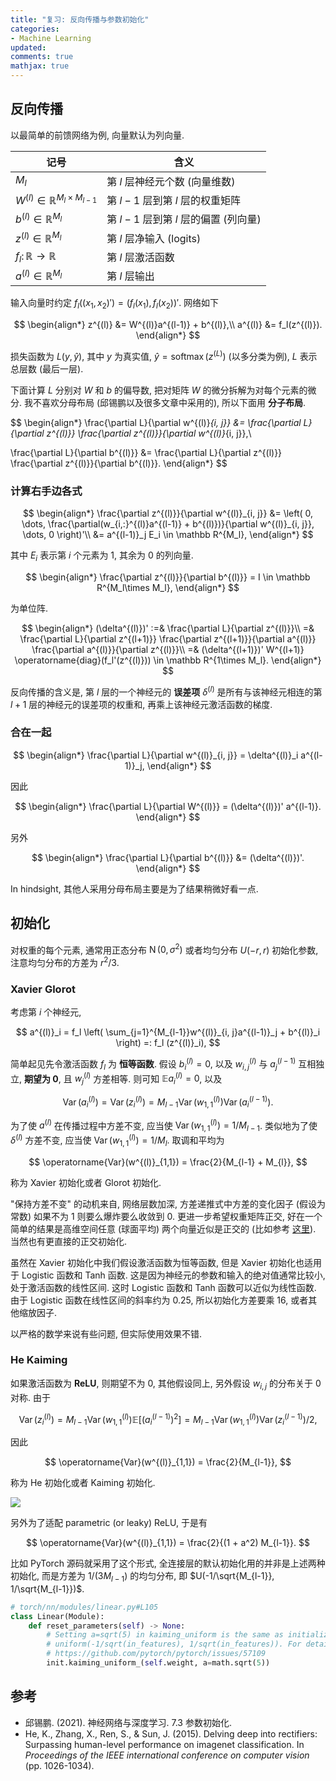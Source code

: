 ```yaml
---
title: "复习: 反向传播与参数初始化"
categories: 
- Machine Learning
updated: 
comments: true
mathjax: true
---
```


<!-- more -->

## 反向传播

以最简单的前馈网络为例, 向量默认为列向量.

|                     记号                     |                 含义                 |
| ------------------------------------------- | ----------------------------------- |
| $M_l$                                       | 第 $l$ 层神经元个数 (向量维数)        |
| $W^{(l)}\in \mathbb R^{M_l \times M_{l-1}}$ | 第 $l-1$ 层到第 $l$ 层的权重矩阵      |
| $b^{(l)}\in \mathbb R^{M_l}$                | 第 $l-1$ 层到第 $l$ 层的偏置 (列向量) |
| $z^{(l)}\in \mathbb R^{M_l}$                | 第 $l$ 层净输入 (logits)             |
| $f_l\colon \mathbb R \to \mathbb R$         | 第 $l$ 层激活函数                    |
| $a^{(l)}\in \mathbb R^{M_l}$                | 第 $l$ 层输出                        |

输入向量时约定 $f_l((x_1, x_2)') = (f_l(x_1), f_l(x_2))'$. 网络如下

$$
\begin{align*}
z^{(l)} &= W^{(l)}a^{(l-1)} + b^{(l)},\\
a^{(l)} &= f_l(z^{(l)}).
\end{align*}
$$

损失函数为 $L(y, \hat y)$, 其中 $y$ 为真实值, $\hat y = \operatorname{softmax}(z^{(L)})$ (以多分类为例), $L$ 表示总层数 (最后一层).

下面计算 $L$ 分别对 $W$ 和 $b$ 的偏导数, 把对矩阵 $W$ 的微分拆解为对每个元素的微分. 我不喜欢分母布局 (邱锡鹏以及很多文章中采用的), 所以下面用 **分子布局**.

$$
\begin{align*}
\frac{\partial L}{\partial w^{(l)}_{i, j}} 
&= \frac{\partial L}{\partial z^{(l)}} 
\frac{\partial z^{(l)}}{\partial w^{(l)}_{i, j}},\\

\frac{\partial L}{\partial b^{(l)}} 
&= \frac{\partial L}{\partial z^{(l)}} 
\frac{\partial z^{(l)}}{\partial b^{(l)}}.
\end{align*}
$$  

### 计算右手边各式

$$
\begin{align*}
\frac{\partial z^{(l)}}{\partial w^{(l)}_{i, j}}
&= \left( 0, \dots, \frac{\partial(w_{i,:}^{(l)}a^{(l-1)} + b^{(l)})}{\partial w^{(l)}_{i, j}}, \dots, 0 \right)'\\
&= a^{(l-1)}_j E_i \in \mathbb R^{M_l},
\end{align*}
$$

其中 $E_i$ 表示第 $i$ 个元素为 $1$, 其余为 0 的列向量.

$$
\begin{align*}
\frac{\partial z^{(l)}}{\partial b^{(l)}} = I \in \mathbb R^{M_l\times M_l},
\end{align*}
$$

为单位阵.

$$
\begin{align*}
(\delta^{(l)})' :=& \frac{\partial L}{\partial z^{(l)}}\\
=& \frac{\partial L}{\partial z^{(l+1)}}
\frac{\partial z^{(l+1)}}{\partial a^{(l)}}
\frac{\partial a^{(l)}}{\partial z^{(l)}}\\
=& (\delta^{(l+1)})' W^{(l+1)} \operatorname{diag}(f_l'(z^{(l)})) \in \mathbb R^{1\times M_l}.
\end{align*}
$$

反向传播的含义是, 第 $l$ 层的一个神经元的 **误差项** $\delta^{(l)}$ 是所有与该神经元相连的第 $l+1$ 层的神经元的误差项的权重和, 再乘上该神经元激活函数的梯度.

### 合在一起

$$
\begin{align*}
\frac{\partial L}{\partial w^{(l)}_{i, j}} 
= \delta^{(l)}_i a^{(l-1)}_j,
\end{align*}
$$  

因此

$$
\begin{align*}
\frac{\partial L}{\partial W^{(l)}} 
= (\delta^{(l)})' a^{(l-1)}.
\end{align*}
$$  

另外

$$
\begin{align*}
\frac{\partial L}{\partial b^{(l)}} 
&= (\delta^{(l)})'.
\end{align*}
$$  

In hindsight, 其他人采用分母布局主要是为了结果稍微好看一点.

## 初始化

对权重的每个元素, 通常用正态分布 $\operatorname{N}(0, \sigma^2)$ 或者均匀分布 $U(-r, r)$ 初始化参数, 注意均匀分布的方差为 $r^2/3$.

### Xavier Glorot

考虑第 $i$ 个神经元,

$$
a^{(l)}_i = f_l \left(
\sum_{j=1}^{M_{l-1}}w^{(l)}_{i, j}a^{(l-1)}_j + b^{(l)}_i
\right) =: f_l (z^{(l)}_i),
$$

简单起见先令激活函数 $f_l$ 为 **恒等函数**. 假设 $b^{(l)}_i=0$, 以及 $w^{(l)}_{i, j}$ 与 $a^{(l-1)}_j$ 互相独立, **期望为 0**, 且 $w^{(l)}_{j}$ 方差相等. 则可知 $\mathbb E a^{(l)}_i = 0$, 以及

$$
\operatorname{Var}(a^{(l)}_i) = \operatorname{Var}(z^{(l)}_i) = M_{l-1}\operatorname{Var}(w^{(l)}_{1, 1})\operatorname{Var}(a^{(l-1)}_i).
$$

为了使 $a^{(l)}$ 在传播过程中方差不变, 应当使 $\operatorname{Var}(w^{(l)}_{1,1}) = 1/M_{l-1}$. 类似地为了使 $\delta^{(l)}$ 方差不变, 应当使 $\operatorname{Var}(w^{(l)}_{1,1}) = 1/M_{l}$. 取调和平均为

$$
\operatorname{Var}(w^{(l)}_{1,1}) = \frac{2}{M_{l-1} + M_{l}},
$$

称为 Xavier 初始化或者 Glorot 初始化.

"保持方差不变" 的动机来自, 网络层数加深, 方差递推式中方差的变化因子 (假设为常数) 如果不为 1 则要么爆炸要么收敛到 0. 更进一步希望权重矩阵正交, 好在一个简单的结果是高维空间任意 (球面平均) 两个向量近似是正交的  (比如参考 [这里](https://kexue.fm/archives/7076)). 当然也有更直接的正交初始化.

虽然在 Xavier 初始化中我们假设激活函数为恒等函数, 但是 Xavier 初始化也适用于 Logistic 函数和 Tanh 函数. 这是因为神经元的参数和输入的绝对值通常比较小, 处于激活函数的线性区间. 这时 Logistic 函数和 Tanh 函数可以近似为线性函数. 由于 Logistic 函数在线性区间的斜率约为 0.25, 所以初始化方差要乘 16, 或者其他缩放因子.

以严格的数学来说有些问题, 但实际使用效果不错.

### He Kaiming

如果激活函数为 **ReLU**, 则期望不为 0, 其他假设同上, 另外假设 $w_{i, j}$ 的分布关于 0 对称. 由于

$$
\operatorname{Var}(z^{(l)}_i) = M_{l-1}\operatorname{Var}(w^{(l)}_{1, 1})\mathbb E[(a^{(l-1)}_i)^2] = M_{l-1}\operatorname{Var}(w^{(l)}_{1, 1})\operatorname{Var}(z^{(l-1)}_i) / 2,
$$

因此

$$
\operatorname{Var}(w^{(l)}_{1,1}) = \frac{2}{M_{l-1}},
$$

称为 He 初始化或者 Kaiming 初始化.

![](https://shiina18.github.io/assets/posts/images/560701117220555.png)

另外为了适配 parametric (or leaky) ReLU, 于是有

$$
\operatorname{Var}(w^{(l)}_{1,1}) = \frac{2}{(1 + a^2) M_{l-1}}.
$$

比如 PyTorch 源码就采用了这个形式, 全连接层的默认初始化用的并非是上述两种初始化, 而是方差为 $1/(3M_{l-1})$ 的均匀分布, 即 $U(-1/\sqrt{M_{l-1}}, 1/\sqrt{M_{l-1}})$.

```python
# torch/nn/modules/linear.py#L105
class Linear(Module):
    def reset_parameters(self) -> None:
        # Setting a=sqrt(5) in kaiming_uniform is the same as initializing with
        # uniform(-1/sqrt(in_features), 1/sqrt(in_features)). For details, see
        # https://github.com/pytorch/pytorch/issues/57109
        init.kaiming_uniform_(self.weight, a=math.sqrt(5))
```

## 参考

- 邱锡鹏. (2021). 神经网络与深度学习. 7.3 参数初始化.
- He, K., Zhang, X., Ren, S., & Sun, J. (2015). Delving deep into rectifiers: Surpassing human-level performance on imagenet classification. In *Proceedings of the IEEE international conference on computer vision* (pp. 1026-1034).